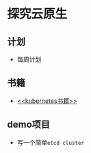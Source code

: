 # 探究云原生

## 计划

- 每周计划

## 书籍

- [<<kubernetes书籍>>](./books/index.md)

## demo项目

- 写一个简单`etcd cluster`